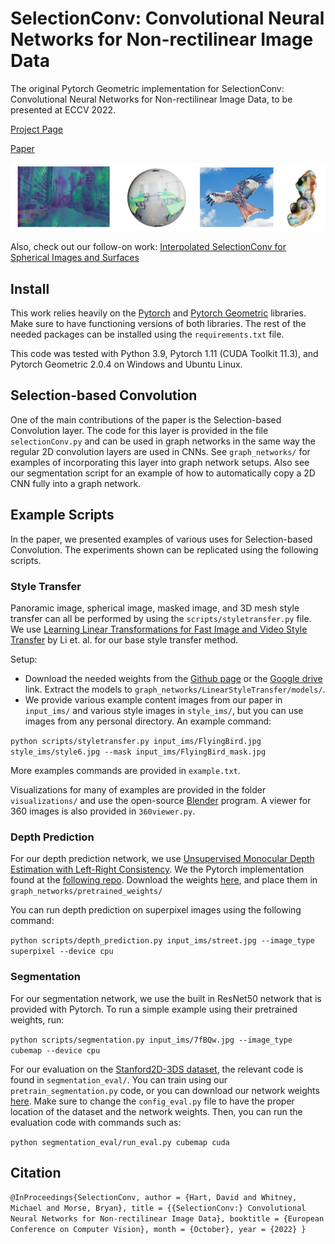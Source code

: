 # SelectionConv: Convolutional Neural Networks for Non-rectilinear Image Data
The original Pytorch Geometric implementation for SelectionConv: Convolutional Neural Networks for Non-rectilinear Image Data, to be presented at ECCV 2022.

[Project Page](https://davidmhart.github.io/SelectionConv/)

[Paper](https://arxiv.org/abs/2207.08979)

![](teaser.png)

Also, check out our follow-on work: [Interpolated SelectionConv for Spherical Images and Surfaces](https://github.com/davidmhart/interpolated-selectionconv)

## Install
This work relies heavily on the [Pytorch](https://pytorch.org/) and [Pytorch Geometric](https://www.pyg.org/) libraries. Make sure to have functioning versions of both libraries. The rest of the needed packages can be installed using the `requirements.txt` file.

This code was tested with Python 3.9, Pytorch 1.11 (CUDA Toolkit 11.3), and Pytorch Geometric 2.0.4 on Windows and Ubuntu Linux.

## Selection-based Convolution
One of the main contributions of the paper is the Selection-based Convolution layer. The code for this layer is provided in the file `selectionConv.py` and can be used in graph networks in the same way the regular 2D convolution layers are used in CNNs. See `graph_networks/` for examples of incorporating this layer into graph network setups. Also see our segmentation script for an example of how to automatically copy a 2D CNN fully into a graph network.

## Example Scripts
In the paper, we presented examples of various uses for Selection-based Convolution. The experiments shown can be replicated using the following scripts.

### Style Transfer
Panoramic image, spherical image, masked image, and 3D mesh style transfer can all be performed by using the `scripts/styletransfer.py` file. We use [Learning Linear Transformations for Fast Image and Video Style Transfer](https://openaccess.thecvf.com/content_CVPR_2019/papers/Li_Learning_Linear_Transformations_for_Fast_Image_and_Video_Style_Transfer_CVPR_2019_paper.pdf) by Li et. al. for our base style transfer method.

Setup:
- Download the needed weights from the [Github page](https://github.com/sunshineatnoon/LinearStyleTransfer) or the [Google drive](https://drive.google.com/file/d/1H9T5rfXGlGCUh04DGkpkMFbVnmscJAbs/view) link. Extract the models to `graph_networks/LinearStyleTransfer/models/`.
- We provide various example content images from our paper in `input_ims/` and various style images in `style_ims/`, but you can use images from any personal directory. An example command:

``python scripts/styletransfer.py input_ims/FlyingBird.jpg style_ims/style6.jpg --mask input_ims/FlyingBird_mask.jpg``

More examples commands are provided in `example.txt`.

Visualizations for many of examples are provided in the folder `visualizations/` and use the open-source [Blender](https://www.blender.org/) program. A viewer for 360 images is also provided in `360viewer.py`.

### Depth Prediction

For our depth prediction network, we use [Unsupervised Monocular Depth Estimation with Left-Right Consistency](https://github.com/mrharicot/monodepth). 
We the Pytorch implementation found at the [following repo](https://github.com/OniroAI/MonoDepth-PyTorch).
Download the weights [here](https://u.pcloud.link/publink/show?code=XZb5r97ZD7HDDlc237BMjoCbWJVYMm0FLKcy), and place them in `graph_networks/pretrained_weights/`

You can run depth prediction on superpixel images using the following command:

``python scripts/depth_prediction.py input_ims/street.jpg --image_type superpixel --device cpu``

### Segmentation

For our segmentation network, we use the built in ResNet50 network that is provided with Pytorch. To run a simple example using their pretrained weights, run:

``python scripts/segmentation.py input_ims/7fBQw.jpg --image_type cubemap --device cpu``

For our evaluation on the [Stanford2D-3DS dataset](http://buildingparser.stanford.edu/dataset.html), the relevant code is found in `segmentation_eval/`. You can train using our `pretrain_segmentation.py` code, or you can download our network weights [here](https://drive.google.com/file/d/1Z0gZ7GJlExWCNb83DGX-9bIott1gNXRW/view?usp=sharing).
Make sure to change the `config_eval.py` file to have the proper location of the dataset and the network weights. Then, you can run the evaluation code with commands such as:

``python segmentation_eval/run_eval.py cubemap cuda``

## Citation

``
@InProceedings{SelectionConv,
author = {Hart, David and Whitney, Michael and Morse, Bryan},
title = {{SelectionConv:} Convolutional Neural Networks for Non-rectilinear Image Data},
booktitle = {European Conference on Computer Vision},
month = {October},
year = {2022}
} 
``
